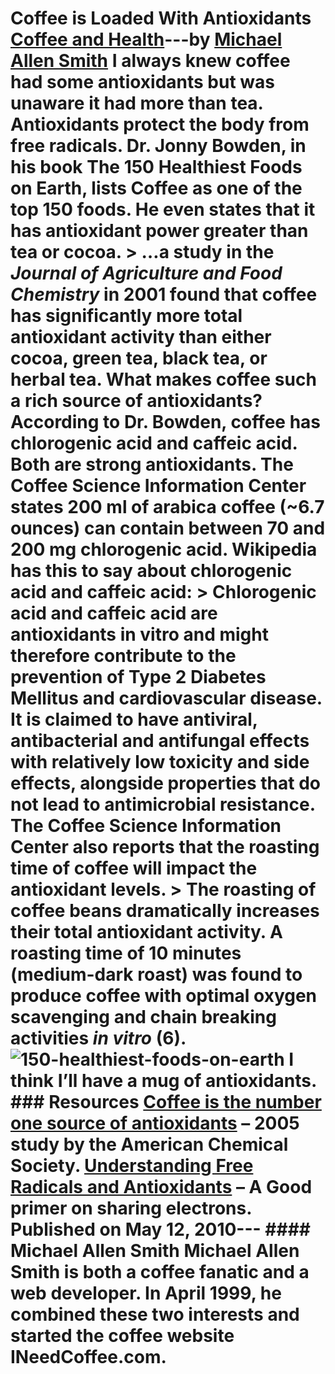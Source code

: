 # Coffee is Loaded With Antioxidants [Coffee and Health](https://ineedcoffee.com/section/coffee-health/)---by [Michael Allen Smith](https://ineedcoffee.com/by/michael-allen-smith/) I always knew coffee had some antioxidants but was unaware it had more than tea. Antioxidants protect the body from free radicals. Dr. Jonny Bowden, in his book The 150 Healthiest Foods on Earth, lists Coffee as one of the top 150 foods. He even states that it has antioxidant power greater than tea or cocoa. > …a study in the _Journal of Agriculture and Food Chemistry_ in 2001 found that coffee has significantly more total antioxidant activity than either cocoa, green tea, black tea, or herbal tea. What makes coffee such a rich source of antioxidants? According to Dr. Bowden, coffee has chlorogenic acid and caffeic acid. Both are strong antioxidants. The Coffee Science Information Center states 200 ml of arabica coffee (~6.7 ounces) can contain between 70 and 200 mg chlorogenic acid. Wikipedia has this to say about chlorogenic acid and caffeic acid: > Chlorogenic acid and caffeic acid are antioxidants in vitro and might therefore contribute to the prevention of Type 2 Diabetes Mellitus and cardiovascular disease. It is claimed to have antiviral, antibacterial and antifungal effects with relatively low toxicity and side effects, alongside properties that do not lead to antimicrobial resistance. The Coffee Science Information Center also reports that the roasting time of coffee will impact the antioxidant levels. > The roasting of coffee beans dramatically increases their total antioxidant activity. A roasting time of **10 minutes (medium-dark roast)** was found to produce coffee with optimal oxygen scavenging and chain breaking activities _in vitro_ (6).![150-healthiest-foods-on-earth](https://ineedcoffee.com/assets/150-healthiest-foods-on-earth1.BPZJn8oZ_NHEcE.webp) I think I’ll have a mug of antioxidants. ### Resources [Coffee is the number one source of antioxidants](https://www.eurekalert.org/news-releases/560866) – 2005 study by the American Chemical Society. [Understanding Free Radicals and Antioxidants](https://web.archive.org/web/20240606083518/https://www.healthchecksystems.com/antioxid.htm) – A Good primer on sharing electrons. Published on May 12, 2010--- #### Michael Allen Smith Michael Allen Smith is both a coffee fanatic and a web developer. In April 1999, he combined these two interests and started the coffee website INeedCoffee.com.